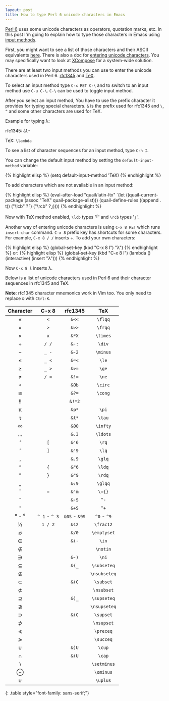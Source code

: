 ```yaml
---
layout: post
title: How to type Perl 6 unicode characters in Emacs
---
```


[Perl 6](https://perl6.org/) uses some unicode characters as operators, quotation marks, etc.
In this post I'm going to explain how to type those characters in Emacs using
[input methods](http://www.emacswiki.org/emacs/InputMethods).

First, you might want to see a list of those characters and their ASCII equivalents
[here](https://docs.perl6.org/language/unicode_texas).
There is also a doc for [entering unicode characters](https://docs.perl6.org/language/unicode_entry).
You may specifically want to look at [XCompose](https://en.wikipedia.org/wiki/Compose_key#GNU.2FLinux) for a system-wide solution.

There are at least two input methods you can use to enter the unicode characters used in Perl 6.
[rfc1345](https://tools.ietf.org/html/rfc1345) and [TeX](http://www.emacswiki.org/emacs/TeXInputMethod).

To select an input method type `C-x RET C-\` and to switch to an input method use `C-u C-\`.
`C-\` can be used to toggle input method.

After you select an input method, You have to use the prefix character it provides for typing special characters.
`&` is the prefix used for rfc1345 and `\`, `^` and some other characters are used for TeX.

Example for typing λ:

rfc1345: `&l*`

TeX: `\lambda`

To see a list of character sequences for an input method, type `C-h I`.

You can change the default input method by setting the `default-input-method` variable:

{% highlight elisp %}
(setq default-input-method 'TeX)
{% endhighlight %}

To add characters which are not available in an input method:

{% highlight elisp %}
(eval-after-load "quail/latin-ltx"
  `(let ((quail-current-package (assoc "TeX" quail-package-alist)))
     (quail-define-rules ((append . t))
                         ("\\lcb" ?｢)
                         ("\\rcb" ?｣))))
{% endhighlight %}

Now with TeX method enabled, `\lcb` types '｢' and `\rcb` types '｣'.

Another way of entering unicode characters is using `C-x 8 RET` which runs `insert-char` command.
`C-x 8` prefix key has shortcuts for some characters. For example, `C-x 8 / /` inserts ÷. To add your own characters:

{% highlight elisp %}
(global-set-key (kbd "C-x 8 l") "λ")
{% endhighlight %}
or:
{% highlight elisp %}
(global-set-key (kbd "C-x 8 l") (lambda () (interactive) (insert "λ")))
{% endhighlight %}

Now `C-x 8 l` inserts λ.

Below is a list of unicode characters used in Perl 6 and their character sequences in rfc1345 and TeX.

**Note**: rfc1345 character mnemonics work in Vim too. You only need to replace `&` with `Ctrl-K`.

| Character | C-x 8 | rfc1345 | TeX |
|:---------:|:-----:|:-------:|:---:|
| «  | `<` | `&<<` | `\flqq` |
| »  | `>` | `&>>` | `\frqq` |
| ×  | `x` | `&*X` | `\times` |
| ÷  | `/ /` | `&-:` | `\div` |
| −  | `_ -` | `&-2` | `\minus` |
| ≤  | `_ <` | `&=<` | `\le` |
| ≥  | `_ >` | `&>=` | `\ge` |
| ≠  | `/ =` | `&!=` | `\ne` |
| ∘  |   | `&Ob` | `\circ` |
| ≅  |   | `&?=` | `\cong` |
| ‼  |   | `&!*2` |      |
| π  |   | `&p*` | `\pi` |
| τ  |   | `&t*` | `\tau` |
| ∞  |   | `&00` | `\infty` |
| …  |   | `&.3` | `\ldots` |
| ‘  | `[` | `&'6` | `\rq` |
| ’  | `]` | `&'9` | `\lq` |
| ‚  |   | `&.9` | `\glq` |
| “  | `{` | `&"6` | `\ldq` |
| ”  | `}` | `&"9` | `\rdq` |
| „  |   | `&:9` | `\glqq` |
| ¯  | `=` | `&'m` | `\={}` |
| ⁻  |   | `&-S` | `^-` |
| ⁺  |   | `&+S` | `^+` |
| ⁰ - ⁹ | `^ 1` - `^ 3` | `&0S` - `&9S` | `^0` - `^9` |
| ½  | `1 / 2` | `&12` | `\frac12` |
| ∅  |   | `&/0` | `\emptyset` |
| ∈  |   | `&(-` | `\in` |
| ∉  |   |       | `\notin` |
| ∋  |   | `&-)` | `\ni` |
| ⊆  |   | `&(_` | `\subseteq` |
| ⊈  |   |       | `\nsubseteq` |
| ⊂  |   | `&(C` | `\subset` |
| ⊄  |   |       | `\nsubset` |
| ⊇  |   | `&)_` | `\supseteq` |
| ⊉  |   |       | `\nsupseteq` |
| ⊃  |   | `&(C` | `\supset` |
| ⊅  |   |       | `\nsupset` |
| ≼  |   |       | `\preceq` |
| ≽  |   |       | `\succeq` |
| ∪  |   | `&)U` | `\cup` |
| ∩  |   | `&(U` | `\cap` |
| ∖  |   |       | `\setminus` |
| ⊖  |   |       | `\ominus` |
| ⊎  |   |       | `\uplus` |
{: .table style="font-family: sans-serif;"}